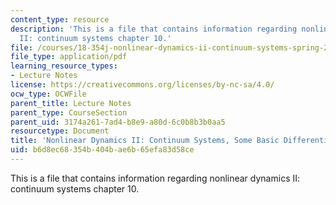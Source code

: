 ```yaml
---
content_type: resource
description: 'This is a file that contains information regarding nonlinear dynamics
  II: continuum systems chapter 10.'
file: /courses/18-354j-nonlinear-dynamics-ii-continuum-systems-spring-2015/b6d8ec68354b404bae6b65efa83d58ce_MIT18_354JS15_Ch10.pdf
file_type: application/pdf
learning_resource_types:
- Lecture Notes
license: https://creativecommons.org/licenses/by-nc-sa/4.0/
ocw_type: OCWFile
parent_title: Lecture Notes
parent_type: CourseSection
parent_uid: 3174a261-7ad4-b8e9-a80d-6c0b8b3b0aa5
resourcetype: Document
title: 'Nonlinear Dynamics II: Continuum Systems, Some Basic Differential Geometry'
uid: b6d8ec68-354b-404b-ae6b-65efa83d58ce
---
```

This is a file that contains information regarding nonlinear dynamics II: continuum systems chapter 10.